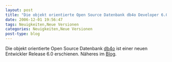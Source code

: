 ```yaml
---
layout: post
title: "Die objekt orientierte Open Source Datenbank db4o Developer 6.0 erschienen"
date: 2006-12-01 19:56:47
tags: Neuigkeiten,Neue Versionen
categories: Neuigkeiten,Neue Versionen
post-type: blog
---
```

Die objekt orientierte Open Source Datenbank <a href="http://developer.db4o.com/files/11/default.aspx"  title="db4o">db4o</a> ist einer neuen Entwickler Release 6.0 erschienen. Näheres im <a href="http://developer.db4o.com/blogs/deutsch/archive/2006/11/21/db4o-version-6-0-events-in-deutsch-newsletter-26.aspx"  title="Blog">Blog</a>. 
